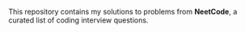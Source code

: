 This repository contains my solutions to problems from **NeetCode**, a curated list of coding interview questions.

